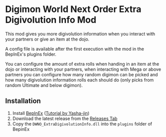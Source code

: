 # Digimon World Next Order Extra Digivolution Info Mod

This mod gives you more digivolution information when you interact with your partners or give an item at the dojo.

A config file is available after the first execution with the mod in the BepInEx's plugins folder.

You can configure the amount of extra rolls when handing in an item at the dojo or interacting with your partners, when interacting with Mega or above partners you can configure how many random digimon can be picked and how many digivolution information rolls each should do (only picks from random Ultimate and below digimon).

## Installation

1. Install [BepInEx](https://github.com/BepInEx/BepInEx) ([Tutorial by Yasha-jin](https://github.com/Yasha-jin/DWNOModdingGuides/blob/main/Guides/HowToInstallBepInExForDWNO.md))
2. Download the latest release from the [Releases Tab](https://github.com/paulo27ms/DWNO-ExtraDigivolutionInfo/releases)
3. Copy the `DWNO_ExtraDigivolutionInfo.dll` into the `plugins` folder of BepinEx
